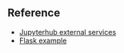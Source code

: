 ## Reference

* [Jupyterhub external services](https://jupyterhub.readthedocs.io/en/stable/reference/services.html#externally-managed-services)
* [Flask example](https://jupyterhub.readthedocs.io/en/stable/reference/services.html#flask-example)